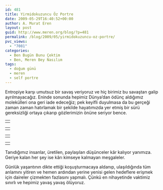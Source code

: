 ```yaml
---
id: 481
title: Yirmidokuzuncu Öz Portre
date: 2009-05-29T16:40:52+00:00
author: A. Murat Eren
layout: post
guid: http://www.meren.org/blog/?p=481
permalink: /blog/2009/05/yirmidokuzuncu-oz-portre/
pvc_views:
  - "7081"
categories:
  - Ben Bugün Bunu Çektim
  - Ben, Meren Bey Nasılım
tags:
  - doğum günü
  - meren
  - self portre
---
```

Entropiye karşı umutsuz bir savaş veriyoruz ve hiç birimiz bu savaştan galip ayrılmayacağız. Eninde sonunda hepimiz Dünya&#8217;dan ödünç aldığımız molekülleri ona geri iade edeceğiz; pek keyifli duyulmasa da bu gerçeği zaman zaman hatırlamak bir şekilde hayatımızda yer etmiş bir sürü gereksizliği ortaya çıkarıp gözlerimizin önüne seriyor bence.

<table border="0" width="100%">
  <tr>
    <td align="center">
      <img src="{{ site.baseurl }}/images/yirmidokuzuncu-oz-portre-1-small.jpg" alt="" />
    </td>
  </tr>
</table>

<table border="0" width="100%">
  <tr>
    <td align="center">
      <img src="{{ site.baseurl }}/images/yirmidokuzuncu-oz-portre-2-small.jpg" alt="" />
    </td>
  </tr>
</table>

<table border="0" width="100%">
  <tr>
    <td align="center">
      <img title="Meren Natürmortu" src="{{ site.baseurl }}/images/yirmidokuzuncu-oz-portre-dogum-gunu-smaller.jpg" alt="" />
    </td>
  </tr>
</table>

<table border="0" width="100%">
  <tr>
    <td align="center">
      <img src="{{ site.baseurl }}/images/yirmidokuzuncu-oz-portre-3-small.jpg" alt="" />
    </td>
  </tr>
</table>

Tanıdığımız insanlar, üretilen, paylaşılan düşünceler kâr kalıyor yanımıza. Geriye kalan her şey ise kârı kimseye kalmayan meşgaleler.

Günlük yaşantının dikte ettiği koşuşturmacaya aldanıp, ulaşıldığında tüm anlamını yitiren ve hemen ardından yerine yenisi gelen hedeflere erişmek için daireler çizmekten fazlasını yapmalı. Çünkü en nihayetinde vaktimiz sınırlı ve hepimiz yavaş yavaş ölüyoruz.
